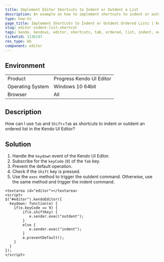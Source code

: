 ```yaml
---
title: Implement Editor Shortcuts to Indent or Outdent a List
description: An example on how to implement shortcuts to indent or outdent an ordered list in a Kendo UI Editor.
type: how-to
page_title: Implement Shortcuts to Indent or Outdent Ordered Lists | Kendo UI Editor
slug: editor-indent-list-shortcut
tags: kendo, kendoui, editor, shortcuts, tab, ordered, list, indent, outdent
ticketid: 1136197
res_type: kb
component: editor
---
```


## Environment

<table>
 <tr>
  <td>Product</td>
  <td>Progress Kendo UI Editor</td>
 </tr>
 <tr>
  <td>Operating System</td>
  <td>Windows 10 64bit</td>
 </tr>
 <tr>
  <td>Browser</td>
  <td>All</td>
 </tr>
</table>


## Description

How can I use `Tab` and `Shift`+`Tab` as shortcuts to indent or outdent an ordered list in the Kendo UI Editor?

## Solution

1. Handle the `keydown` event of the Kendo UI Editor.
1. Subscribe for the `keyCode` (`9`) of the `Tab` key.
1. Prevent the default operation.
1. Check if the `Shift` key is pressed.
1. Use the `exec` method to trigger the outdent command. Otherwise, use the same method and trigger the indent command.

```dojo
<textarea id="editor"></textarea>
<script>
$("#editor").kendoEditor({
  keydown: function(e) {
    if(e.keyCode == 9) {
        if(e.shiftKey) {
           e.sender.exec("outdent");
        }
        else {
           e.sender.exec("indent");
        }      
      	e.preventDefault();
    }
  }
});
</script>

```
